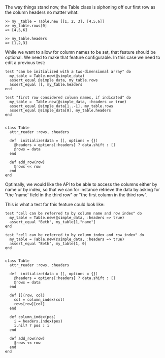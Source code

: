 The way things stand now, the Table class is siphoning off our first row as the column headers no matter what:

    >> my _table = Table.new [[1, 2, 3], [4,5,6]]
    >> my_table.rows[0]
    => [4,5,6]

    >> my_table.headers
    => [1,2,3]

While we want to allow for column names to be set, that feature should be optional. We need to make that feature configurable. In this case we need to edit a previous test:

    test "can be initialized with a two-dimensional array" do
      my_table = Table.new(@simple_data)
      assert_equal @simple_data, my_table.rows
      assert_equal [], my_table.headers
    end

    test "first row considered column names, if indicated" do
      my_table =  Table.new(@simple_data, :headers => true)
      assert_equal @simple_data[1..-1], my_table.rows
      assert_equal @simple_data[0], my_table.headers
    end


    class Table
      attr_reader :rows, :headers

      def  initialize(data = [], options = {})
        @headers = options[:headers] ? data.shift : []
        @rows = data
      end

      def add_row(row)
        @rows << row
      end
    end

Optimally, we would like the API to be able to access the columns either by name or by index, so that we can for instance retrieve the data by asking for "the 'name' field in the third row" or "the first column in the third row".

This is what a test for this feature could look like:

    test "cell can be referred to by column name and row index" do
      my_table = Table.new(@simple_data, :headers => true)
      assert_equal "Beth", my_table[1,"name"]
    end

    test "cell can be referred to by column index and row index" do
      my_table = Table.new(@simple_data, :headers => true)
      assert_equal "Beth", my_table[1, 0]
    end


    class Table
      attr_reader :rows, :headers

      def  initialize(data = [], options = {})
        @headers = options[:headers] ? data.shift : []
        @rows = data
      end

      def [](row, col)
        col = column_index(col)
        rows[row][col]
      end

      def column_index(pos)
        i = headers.index(pos)
        i.nil? ? pos : i
      end

      def add_row(row)
        @rows << row
      end
    end
